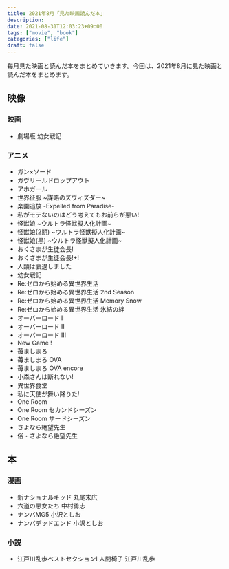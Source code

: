 ```yaml
---
title: 2021年8月「見た映画読んだ本」
description:
date: 2021-08-31T12:03:23+09:00
tags: ["movie", "book"]
categories: ["life"]
draft: false
---
```


毎月見た映画と読んだ本をまとめていきます。今回は、2021年8月に見た映画と読んだ本をまとめます。

## 映像

### 映画

* 劇場版 幼女戦記

### アニメ

* ガン×ソード
* ガヴリールドロップアウト
* アホガール
* 世界征服 ~謀略のズヴィズダー~
* 楽園追放 -Expelled from Paradise-
* 私がモテないのはどう考えてもお前らが悪い!
* 怪獣娘 ~ウルトラ怪獣擬人化計画~
* 怪獣娘(2期) ~ウルトラ怪獣擬人化計画~
* 怪獣娘(黒) ~ウルトラ怪獣擬人化計画~
* おくさまが生徒会長!
* おくさまが生徒会長!+!
* 人類は衰退しました
* 幼女戦記
* Re:ゼロから始める異世界生活
* Re:ゼロから始める異世界生活 2nd Season
* Re:ゼロから始める異世界生活 Memory Snow
* Re:ゼロから始める異世界生活 氷結の絆
* オーバーロード Ⅰ
* オーバーロード Ⅱ
* オーバーロード Ⅲ
* New Game !
* 苺ましまろ
* 苺ましまろ OVA
* 苺ましまろ OVA encore
* 小森さんは断れない!
* 異世界食堂
* 私に天使が舞い降りた!
* One Room
* One Room セカンドシーズン
* One Room サードシーズン
* さよなら絶望先生
* 俗・さよなら絶望先生

## 本

### 漫画

* 新ナショナルキッド 丸尾末広
* 六道の悪女たち 中村勇志
* ナンバMG5 小沢としお
* ナンバデッドエンド 小沢としお

### 小説

* 江戸川乱歩ベストセクションI 人間椅子 江戸川乱歩
